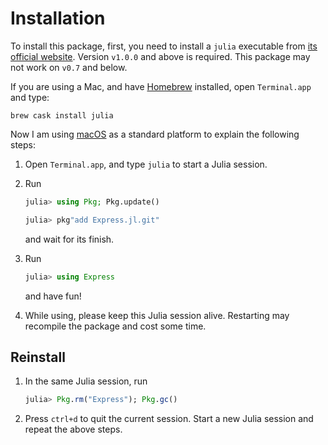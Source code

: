 # Installation

To install this package, first, you need to install a `julia` executable from
[its official website](https://julialang.org/downloads/). Version `v1.0.0` and
above is required. This package may not work on `v0.7` and below.

If you are using a Mac, and have [Homebrew](https://brew.sh) installed, open
`Terminal.app` and type:

```shell
brew cask install julia
```

Now I am using [macOS](https://en.wikipedia.org/wiki/MacOS) as a standard
platform to explain the following steps:

1. Open `Terminal.app`, and type `julia` to start a Julia session.

2. Run

   ```julia
   julia> using Pkg; Pkg.update()

   julia> pkg"add Express.jl.git"
   ```

   and wait for its finish.

3. Run

   ```julia
   julia> using Express
   ```

   and have fun!

4. While using, please keep this Julia session alive. Restarting may recompile
   the package and cost some time.

## Reinstall

1. In the same Julia session, run

   ```julia
   julia> Pkg.rm("Express"); Pkg.gc()
   ```

2. Press `ctrl+d` to quit the current session. Start a new Julia session and
   repeat the above steps.
